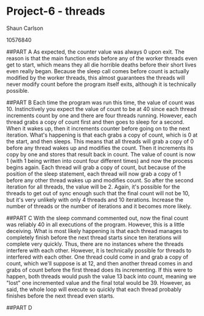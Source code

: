 Project-6 - threads
===============

Shaun Carlson

10576840

##PART A
As expected, the counter value was always 0 upon exit.  The reason is that the main
function ends before any of the worker threads even get to start, which means they
all die horrible deaths before their short lives even really began.  Because the
sleep call comes before count is actually modified by the worker threads, this almost
guarantees the threads will never modify count before the program itself exits,
although it is technically possible.

##PART B
Each time the program was run this time, the value of count was 10.  Instinctively
you expect the value of count to be at 40 since each thread increments count by one
and there are four threads running.  However, each thread grabs a copy of count first
and then goes to sleep for a second.  When it wakes up, then it increments counter 
before going on to the next iteration.  What's happening is that each grabs a copy of
count, which is 0 at the start, and then sleeps.  This means that all threads will grab
a copy of 0 before any thread wakes up and modifies the count.  Then it increments its
copy by one and stores that result back in count.  The value of count is now 1 (with 1
being written into count four different times) and now the process begins again.  Each
thread will grab a copy of count, but because of the position of the sleep statement,
each thread will now grab a copy of 1 before any other thread wakes up and modifies
count.  So after the second iteration for all threads, the value will be 2.  Again, it's
possible for the threads to get out of sync enough such that the final count will not
be 10, but it's very unlikely with only 4 threads and 10 iterations.  Increase the number
of threads or the number of iterations and it becomes more likely.

##PART C
With the sleep command commented out, now the final count was reliably 40 in all
executions of the program.  However, this is a little deceiving.  What is most likely
happening is that each thread manages to completely finish before the next thread starts
since ten iterations will complete very quickly.  Thus, there are no instances where the
threads interfere with each other.  However, it is technically possible for threads to
interfered with each other.  One thread could come in and grab a copy of count, which
we'll suppose is at 12, and then another thread comes in and grabs of count before the
first thread does its incrementing.  If this were to happen, both threads would push the
value 13 back into count, meaning we "lost" one incremented value and the final total would
be 39.  However, as said, the whole loop will execute so quickly that each thread probably
finishes before the next thread even starts.

##PART D
